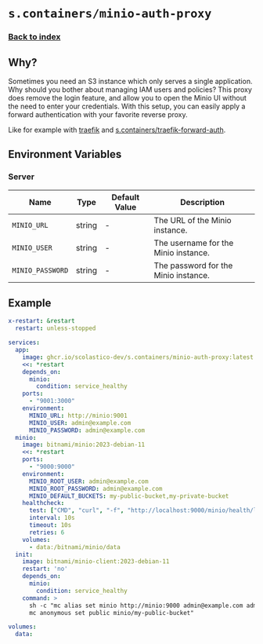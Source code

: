 # `s.containers/minio-auth-proxy`

### [Back to index](../../README.md)

## Why?

Sometimes you need an S3 instance which only serves a single application.
Why should you bother about managing IAM users and policies?
This proxy does remove the login feature, and allow you to open
the Minio UI without the need to enter your credentials.
With this setup, you can easily apply a forward authentication with your favorite reverse proxy.

Like for example with [traefik](https://doc.traefik.io/traefik/middlewares/forwardauth/)
and [s.containers/traefik-forward-auth](../traefik-forward-auth/README.md).

## Environment Variables

### Server

| Name                      | Type    | Default Value | Description                                                    |
|---------------------------|---------|---------------|----------------------------------------------------------------|
| `MINIO_URL`               | string  | -             | The URL of the Minio instance.                                 |
| `MINIO_USER`              | string  | -             | The username for the Minio instance.                           |
| `MINIO_PASSWORD`          | string  | -             | The password for the Minio instance.                           |

## Example

```yaml
x-restart: &restart
  restart: unless-stopped

services:
  app:
    image: ghcr.io/scolastico-dev/s.containers/minio-auth-proxy:latest
    <<: *restart
    depends_on:
      minio:
        condition: service_healthy
    ports:
      - "9001:3000"
    environment:
      MINIO_URL: http://minio:9001
      MINIO_USER: admin@example.com
      MINIO_PASSWORD: admin@example.com
  minio:
    image: bitnami/minio:2023-debian-11
    <<: *restart
    ports:
      - "9000:9000"
    environment:
      MINIO_ROOT_USER: admin@example.com
      MINIO_ROOT_PASSWORD: admin@example.com
      MINIO_DEFAULT_BUCKETS: my-public-bucket,my-private-bucket
    healthcheck:
      test: ["CMD", "curl", "-f", "http://localhost:9000/minio/health/live"]
      interval: 10s
      timeout: 10s
      retries: 6
    volumes:
      - data:/bitnami/minio/data
  init:
    image: bitnami/minio-client:2023-debian-11
    restart: 'no'
    depends_on:
      minio:
        condition: service_healthy
    command: >
      sh -c "mc alias set minio http://minio:9000 admin@example.com admin@example.com &&
      mc anonymous set public minio/my-public-bucket"

volumes:
  data:
```
